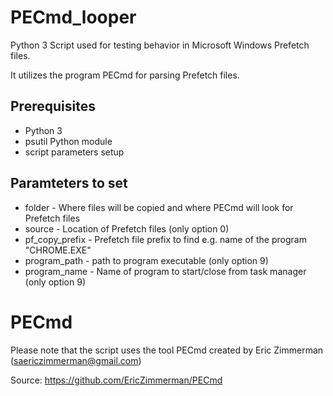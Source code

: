 # PECmd_looper

Python 3 Script used for testing behavior in Microsoft Windows Prefetch files.

It utilizes the program PECmd for parsing Prefetch files.

## Prerequisites

- Python 3
- psutil Python module
- script parameters setup

## Paramteters to set

- folder - Where files will be copied and where PECmd will look for Prefetch files
- source - Location of Prefetch files (only option 0)
- pf_copy_prefix - Prefetch file prefix to find e.g. name of the program "CHROME.EXE"
- program_path - path to program executable (only option 9)
- program_name - Name of program to start/close from task manager (only option 9)

# PECmd
Please note that the script uses the tool PECmd created by Eric Zimmerman (saericzimmerman@gmail.com) 

Source: https://github.com/EricZimmerman/PECmd
